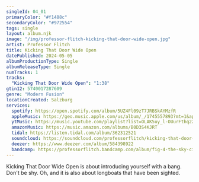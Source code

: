 ```yaml
---
singleId: 04_01
primaryColor: "#f1488c"
secondaryColor: "#972554"
tags: single
layout: album.njk
image: "/img/professor-flitch-kicking-that-door-wide-open.jpg"
artist: Professor Flitch
title: Kicking That Door Wide Open
datePublished: 2024-05-05
albumProductionType: Single
albumReleaseType: Single
numTracks: 1
tracks:
  "Kicking That Door Wide Open": "1:38"
gtin12: 5740017287609
genre: "Modern Fusion"
locationCreated: Salzburg
services:
  spotify: https://open.spotify.com/album/5UZ4Fl09zT7JRBSkAYMzfR
  appleMusic: https://geo.music.apple.com/us/album/_/1745557893?mt=1&app=music&ls=1&at=1000lHKX&ct=api_http&itscg=30200&itsct=odsl_m
  ytMusic: https://music.youtube.com/playlist?list=OLAK5uy_l-OUurFthq22Uff1LxSDVHMmX_LOZOmQw
  amazonMusic: https://music.amazon.com/albums/B0D3S4KJRT
  tidal: https://listen.tidal.com/album/362312521
  soundcloud: https://soundcloud.com/professorflitch/kicking-that-door-wide-open
  deezer: https://www.deezer.com/album/584398922
  bandcamp: https://professorflitch.bandcamp.com/album/fig-4-the-sky-city-ep
---
```


Kicking That Door Wide Open is about introducing yourself with a bang. Don't be shy. Oh, and it is also about longboats that have been sighted.
